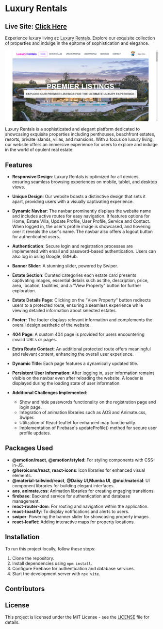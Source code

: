 # Luxury Rentals

## Live Site: [Click Here](https://luxuryrentals.netlify.app/)

Experience luxury living at: [Luxury Rentals](https://luxuryrentals.netlify.app/). Explore our exquisite collection of properties and indulge in the epitome of sophistication and elegance.

![Website Screenshot](/public/luxuryhome.png)

Luxury Rentals is a sophisticated and elegant platform dedicated to showcasing exquisite properties including penthouses, beachfront estates, resorts, private islands, villas, and mansions. With a focus on luxury living, our website offers an immersive experience for users to explore and indulge in the world of opulent real estate.

## Features

- **Responsive Design**: Luxury Rentals is optimized for all devices, ensuring seamless browsing experiences on mobile, tablet, and desktop views.

- **Unique Design**: Our website boasts a distinctive design that sets it apart, providing users with a visually captivating experience.

- **Dynamic Navbar**: The navbar prominently displays the website name and includes active routes for easy navigation. It features options for Home, Estate Villa, Update Profile, User Profile, Service and Contact. When logged in, the user's profile image is showcased, and hovering over it reveals the user's name. The navbar also offers a logout button for authenticated users.

- **Authentication**: Secure login and registration processes are implemented with email and password-based authentication. Users can also log in using Google, GitHub.

- **Banner Slider**: A stunning slider, powered by Swiper.

- **Estate Section**: Curated categories each estate card presents captivating images, essential details such as title, description, price, area, location, facilities, and a "View Property" button for further exploration.

- **Estate Details Page**: Clicking on the "View Property" button redirects users to a protected route, ensuring a seamless experience while viewing detailed information about selected estates.

- **Footer**: The footer displays relevant information and complements the overall design aesthetic of the website.

- **404 Page**: A custom 404 page is provided for users encountering invalid URLs or pages.

- **Extra Route Contact**: An additional protected route offers meaningful and relevant content, enhancing the overall user experience.

- **Dynamic Title**: Each page features a dynamically updated title.

- **Persistent User Information**: After logging in, user information remains visible on the navbar even after reloading the website. A loader is displayed during the loading state of user information.

- **Additional Challenges Implemented**:
    - Show and hide passwords functionality on the registration page and login page.
    - Integration of animation libraries such as AOS and Animate.css, Swiper.
    - Utilization of React-leaflet for enhanced map functionality.
    - Implementation of Firebase's updateProfile() method for secure user profile updates.

## Packages Used

- **@emotion/react**, **@emotion/styled**: For styling components with CSS-in-JS.
- **@heroicons/react**, **react-icons**: Icon libraries for enhanced visual elements.
- **@material-tailwind/react**, **@Daisy UI**,**Mumba UI**, **@mui/material**: UI component libraries for building elegant interfaces.
- **aos**, **animate.css**: Animation libraries for creating engaging transitions.
- **firebase**: Backend service for authentication and database management.
- **react-router-dom**: For routing and navigation within the application.
- **react-toastify**: To display notifications and alerts to users.
- **swiper**: Powering the banner slider for showcasing property images.
- **react-leaflet**: Adding interactive maps for property locations.

## Installation

To run this project locally, follow these steps:

1. Clone the repository.
2. Install dependencies using `npm install`.
3. Configure Firebase for authentication and database services.
4. Start the development server with `npx vite`.

## Contributors

## License

This project is licensed under the MIT License - see the [LICENSE](LICENSE) file for details.

